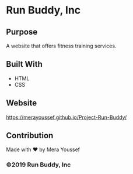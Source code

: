 # Run Buddy, Inc

## Purpose
A website that offers fitness training services. 

## Built With
* HTML
* CSS

## Website
https://merayoussef.github.io/Project-Run-Buddy/

## Contribution
Made with ❤️ by Mera Youssef

### ©️2019 Run Buddy, Inc 
